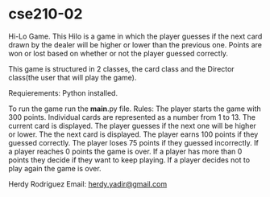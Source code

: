 # cse210-02
Hi-Lo Game.
This Hilo is a game in which the player guesses if the next card drawn by the dealer will be higher or lower than the previous one. Points are won or lost based on whether or not the player guessed correctly.

This game is structured in 2 classes, the card class and the Director class(the user that will play the game).

Requierements:
    Python installed.

To run the game run the __main__.py file.
Rules:
    The player starts the game with 300 points.
    Individual cards are represented as a number from 1 to 13.
    The current card is displayed.
    The player guesses if the next one will be higher or lower.
    The the next card is displayed.
    The player earns 100 points if they guessed correctly.
    The player loses 75 points if they guessed incorrectly.
    If a player reaches 0 points the game is over.
    If a player has more than 0 points they decide if they want to keep playing.
    If a player decides not to play again the game is over.


Herdy Rodriguez
Email: herdy.yadir@gmail.com
